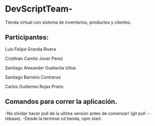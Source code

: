 # DevScriptTeam-

Tienda virtual con sistema de inventarios, productos y clientes.

## Participantes:

Luis Felipe Granda Rivera

Cristhian Camilo Jover Perez

Santiago Alexander Guatavita Ulloa.

Santiago Barreiro Contreras

Carlos Guillermo Rojas Prieto

## Comandos para correr la aplicación.
-No olvidar  hacer pull de la ultima version antes de comenzar! (git pull --rebase).
-Desde la terminal cd tienda, npm start.